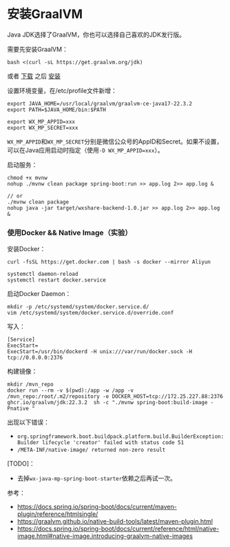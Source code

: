 # 安装GraalVM
Java JDK选择了GraalVM，你也可以选择自己喜欢的JDK发行版。

需要先安装GraalVM：
```shell
bash <(curl -sL https://get.graalvm.org/jdk)
```
或者 [下载](https://github.com/graalvm/graalvm-ce-builds/releases) 之后 [安装](https://www.graalvm.org/latest/docs/getting-started/linux/)

设置环境变量，在/etc/profile文件新增：
```shell
export JAVA_HOME=/usr/local/graalvm/graalvm-ce-java17-22.3.2
export PATH=$JAVA_HOME/bin:$PATH

export WX_MP_APPID=xxx
export WX_MP_SECRET=xxx
```
`WX_MP_APPID`和`WX_MP_SECRET`分别是微信公众号的AppID和Secret。如果不设置，可以在Java应用启动时指定（使用`-D WX_MP_APPID=xxx`）。

启动服务：
```shell
chmod +x mvnw
nohup ./mvnw clean package spring-boot:run >> app.log 2>> app.log &

// or
./mvnw clean package
nohup java -jar target/wxshare-backend-1.0.jar >> app.log 2>> app.log &
```

### 使用Docker && Native Image（实验）
安装Docker：
```shell
curl -fsSL https://get.docker.com | bash -s docker --mirror Aliyun

systemctl daemon-reload
systemctl restart docker.service
```

启动Docker Daemon：
```shell
mkdir -p /etc/systemd/system/docker.service.d/
vim /etc/systemd/system/docker.service.d/override.conf
```
写入：
```text
[Service]
ExecStart=
ExecStart=/usr/bin/dockerd -H unix:///var/run/docker.sock -H tcp://0.0.0.0:2376
```

构建镜像：
```shell
mkdir /mvn_repo
docker run --rm -v $(pwd):/app -w /app -v /mvn_repo:/root/.m2/repository -e DOCKER_HOST=tcp://172.25.227.88:2376  ghcr.io/graalvm/jdk:22.3.2  sh -c "./mvnw spring-boot:build-image -Pnative "
```

出现以下错误：
- `org.springframework.boot.buildpack.platform.build.BuilderException: Builder lifecycle 'creator' failed with status code 51`
- `/META-INF/native-image/ returned non-zero result`

[TODO]：
- 去掉`wx-java-mp-spring-boot-starter`依赖之后再试一次。

参考：
- https://docs.spring.io/spring-boot/docs/current/maven-plugin/reference/htmlsingle/
- https://graalvm.github.io/native-build-tools/latest/maven-plugin.html
- https://docs.spring.io/spring-boot/docs/current/reference/html/native-image.html#native-image.introducing-graalvm-native-images
